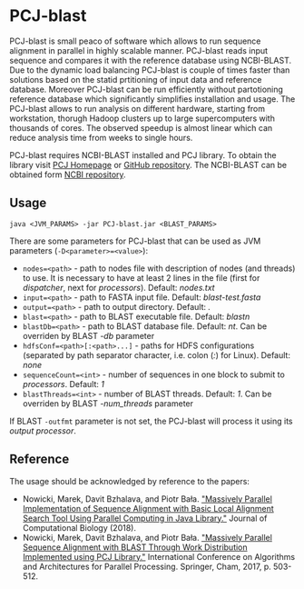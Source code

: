 # PCJ-blast

PCJ-blast is small peaco of software which allows to run sequence alignment in parallel in highly scalable manner. PCJ-blast reads input sequence and compares it with the reference database using NCBI-BLAST. Due to the dynamic load balancing PCJ-blast is couple of times faster than solutions based on the statid prtitioning of input data and reference database. Moreover PCJ-blast can be run efficiently without partotioning reference database which significantly simplifies installation and usage. The PCJ-blast allows to run analysis on different hardware, starting from workstation, thorugh Hadoop clusters up to large supercomputers with thousands of cores. The observed speedup is almost linear which can reduce analysis time from weeks to single hours. 

PCJ-blast requires NCBI-BLAST installed and PCJ library. To obtain the library visit [PCJ Homepage](http://pcj.icm.edu.pl) or [GitHub repository](https://github.com/hpdcj/PCJ). The NCBI-BLAST can be obtained form [NCBI repository](ftp://ftp.ncbi.nlm.nih.gov/blast/executables/blast+/). 

## Usage

`java <JVM_PARAMS> -jar PCJ-blast.jar <BLAST_PARAMS>`

There are some parameters for PCJ-blast that can be used as JVM parameters (`-D<parameter>=<value>`):
* `nodes=<path>` - path to nodes file with description of nodes (and threads) to use. It is necessary to have at least 2 lines in the file (first for _dispatcher_, next for _processors_). Default: _nodes.txt_
* `input=<path>` - path to FASTA input file. Default: _blast-test.fasta_
* `output=<path>` - path to output directory. Default: _._
* `blast=<path>` - path to BLAST executable file. Default: _blastn_
* `blastDb=<path>` - path to BLAST database file. Default: _nt_. Can be overriden by BLAST _-db_ parameter
* `hdfsConf=<path>[:<path>...]` - paths for HDFS configurations (separated by path separator character, i.e. colon (_:_) for Linux). Default: _none_
* `sequenceCount=<int>` - number of sequences in one block to submit to _processors_. Default: _1_
* `blastThreads=<int>` - number of BLAST threads. Default: _1_. Can be overriden by BLAST _-num_threads_ parameter

If BLAST `-outfmt` parameter is not set, the PCJ-blast will process it using its _output processor_.

## Reference
The usage should be acknowledged by reference to the papers:
* Nowicki, Marek, Davit Bzhalava, and Piotr Bała. ["Massively Parallel Implementation of Sequence Alignment with Basic Local Alignment Search Tool Using Parallel Computing in Java Library."](https://www.liebertpub.com/doi/10.1089/cmb.2018.0079) Journal of Computational Biology (2018).
* Nowicki, Marek, Davit Bzhalava, and Piotr Bała. ["Massively Parallel Sequence Alignment with BLAST Through Work Distribution Implemented using PCJ Library."](https://link.springer.com/chapter/10.1007/978-3-319-65482-9_36) International Conference on Algorithms and Architectures for Parallel Processing. Springer, Cham, 2017, p. 503-512.
